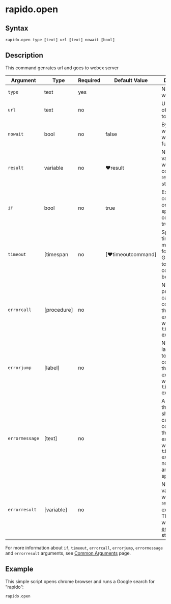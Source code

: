 # rapido.open

## Syntax

```G1ANT
rapido.open type ⟦text⟧ url ⟦text⟧ nowait ⟦bool⟧
```

## Description


This command genrates url and goes to webex server

| Argument        | Type | Required | Default Value | Description |
| --------        | ---- | -------- | ------------- | ----------- |
|`type`	          |text	|yes	    |	            | Name of a web browser|
|`url`	          |text	|no	        |	            |URL address of a webpage to be loaded|
|`nowait`	      |bool	|no	        |false	        |By default, waits until the webpage fully loads|
|`result`	      |variable|	no  |♥result        |	Name of a variable where the command's result will be stored|
|`if`             |bool|	no	    |true	        |Executes the command only if a specified condition is true|
| `timeout`       | [timespan  | no | [♥timeoutcommand]| Specifies time in milliseconds for G1ANT.Robot to wait for the command to be executed |
| `errorcall`     | [procedure]| no       |         | Name of a procedure to call when the command throws an exception or when a given `timeout` expires |
| `errorjump`     | [label]    | no       |         | Name of the label to jump to when the command throws an exception or when a given `timeout` expires |
| `errormessage`  | [text]     | no       |         | A message that will be shown in case the command throws an exception or when a given `timeout` expires, and no `errorjump` argument is specified |
| `errorresult`   | [variable] | no       |         | Name of a variable that will store the returned exception. The variable will be of [error](https://manual.g1ant.com/link/G1ANT.Language/G1ANT.Language/Structures/ErrorStructure.md) structure|

For more information about `if`, `timeout`, `errorcall`, `errorjump`, `errormessage` and `errorresult` arguments, see [Common Arguments](https://manual.g1ant.com/link/G1ANT.Manual/appendices/common-arguments.md) page.


## Example

This simple script opens chrome browser and runs a Google search for “rapido”:

```G1ANT
rapido.open
```

